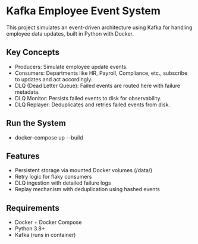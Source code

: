 # Kafka Employee Event System

This project simulates an event-driven architecture using Kafka for handling employee data updates, built in Python with Docker.

## Key Concepts

- Producers: Simulate employee update events.
- Consumers: Departments like HR, Payroll, Compliance, etc., subscribe to updates and act accordingly.
- DLQ (Dead Letter Queue): Failed events are routed here with failure metadata.
- DLQ Monitor: Persists failed events to disk for observability.
- DLQ Replayer: Deduplicates and retries failed events from disk.

## Run the System

- docker-compose up --build

## Features
- Persistent storage via mounted Docker volumes (/data/)
- Retry logic for flaky consumers
- DLQ ingestion with detailed failure logs
- Replay mechanism with deduplication using hashed events

## Requirements
- Docker + Docker Compose
- Python 3.8+
- Kafka (runs in container)
